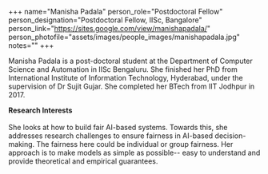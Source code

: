 +++
name="Manisha Padala"
person_role="Postdoctoral Fellow"
person_designation="Postdoctoral Fellow, IISc, Bangalore"
person_link="https://sites.google.com/view/manishapadala/"
person_photofile="assets/images/people_images/manishapadala.jpg"
notes=""
+++

Manisha Padala is a post-doctoral student at the Department of Computer Science and Automation in IISc Bengaluru. She finished her PhD from International Institute of Information Technology, Hyderabad, under the supervision of Dr Sujit Gujar. She completed her BTech from IIT Jodhpur in 2017. 


<b>Research Interests</b>
<br><br>
She looks at how to build fair AI-based systems. Towards this, she addresses research challenges to ensure fairness in AI-based decision-making. The fairness here could be individual or group fairness. Her approach is to make models as simple as possible-- easy to understand and provide theoretical and empirical guarantees. 


